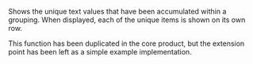 Shows the unique text values that have been accumulated within a grouping.
When displayed, each of the unique items is shown on its own row.

This function has been duplicated in the core product, but the extension point has been left as a simple example implementation.